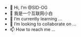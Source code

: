 - 👋 Hi, I’m @SID-OG
- 👀 我是一个互联网小白
- 🌱 I’m currently learning ...
- 💞️ I’m looking to collaborate on ...
- 📫 How to reach me ...

<!---
SID-OG/SID-OG is a ✨ special ✨ repository because its `README.md` (this file) appears on your GitHub profile.
You can click the Preview link to take a look at your changes.
--->
